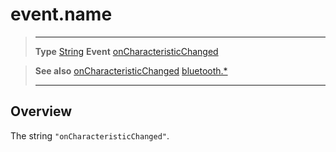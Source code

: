 # event.name

> --------------------- ------------------------------------------------------------------------------------------
> __Type__              [String](https://docs.coronalabs.com/api/type/String.html)
> __Event__             [onCharacteristicChanged](/plugin/bluetooth/type/Gatt/event/onCharacteristicChanged/)


> __See also__          [onCharacteristicChanged](/plugin/bluetooth/type/Gatt/event/onCharacteristicChanged/)
>						[bluetooth.*](/plugin/bluetooth/)
> --------------------- ------------------------------------------------------------------------------------------

## Overview

The string `"onCharacteristicChanged"`.